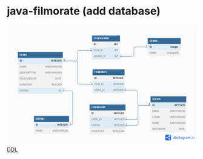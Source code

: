 # java-filmorate (add database)

![диаграмма базы данных](https://github.com/binomay/java-filmorate/blob/add-database/src/main/assets/images/schema.png)
[DDL](https://github.com/binomay/java-filmorate/blob/add-database/src/main/resources/data.sql)
